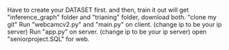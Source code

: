 Have to create your DATASET first.
and then, train it out will get "inference_graph" folder and "trianing" folder, download both.
"clone my git" 
Run "webcamcv2.py" and "main.py" on client. (change ip to be your ip server)
Run "app.py" on server. (change ip to be your ip server)
open "seniorproject.SQL" for web.
